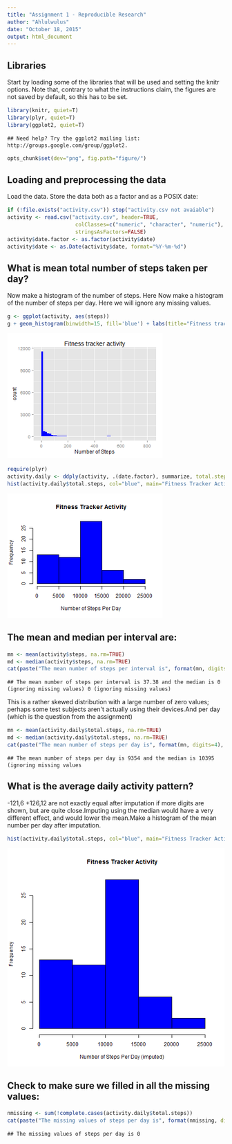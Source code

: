 ```yaml
---
title: "Assignment 1 - Reproducible Research"
author: "Ahlulwulus"
date: "October 18, 2015"
output: html_document
---
```


## Libraries
Start by loading some of the libraries that will be used and
setting the knitr options.  Note that, contrary to what the instructions
claim, the figures are not saved by default, so this has to be set.


```r
library(knitr, quiet=T)
library(plyr, quiet=T)  
library(ggplot2, quiet=T) 
```

```
## Need help? Try the ggplot2 mailing list: http://groups.google.com/group/ggplot2.
```

```r
opts_chunk$set(dev="png", fig.path="figure/")
```
 
## Loading and preprocessing the data
 
Load the data.  Store the data both as a factor and as a POSIX date: 


```r
if (!file.exists("activity.csv")) stop("activity.csv not avaiable")
activity <- read.csv("activity.csv", header=TRUE, 
                      colClasses=c("numeric", "character", "numeric"),
                      stringsAsFactors=FALSE)
activity$date.factor <- as.factor(activity$date)
activity$date <- as.Date(activity$date, format="%Y-%m-%d")
```

## What is mean total number of steps taken per day?
Now make a histogram of the number of steps.  Here Now make a histogram of the number of steps per day. Here we will ignore any missing values.
 

```r
g <- ggplot(activity, aes(steps))
g + geom_histogram(binwidth=15, fill='blue') + labs(title="Fitness tracker activity", x="Number of Steps")
```

![plot of chunk histogram](figure/histogram-1.png) 

```r
require(plyr)
activity.daily <- ddply(activity, .(date.factor), summarize, total.steps=sum(steps, na.rm=TRUE))
hist(activity.daily$total.steps, col="blue", main="Fitness Tracker Activity", xlab="Number of Steps Per Day")
```

![plot of chunk histogram](figure/histogram-2.png) 
 
## The mean and median per interval are:


```r
mn <- mean(activity$steps, na.rm=TRUE)
md <- median(activity$steps, na.rm=TRUE)
cat(paste("The mean number of steps per interval is", format(mn, digits=4), "and the median is", format(md, digits=2), "(ignoring missing values)"), format(md, digits=2), "(ignoring missing values)")
```

```
## The mean number of steps per interval is 37.38 and the median is 0 (ignoring missing values) 0 (ignoring missing values)
```
 
This is a rather skewed distribution with a large number of zero values; perhaps some test subjects aren't actually using their devices.And per day (which is the question from the assignment)


```r
mn <- mean(activity.daily$total.steps, na.rm=TRUE)
md <- median(activity.daily$total.steps, na.rm=TRUE)
cat(paste("The mean number of steps per day is", format(mn, digits=4), "and the median is", format(md, digits=2), "(ignoring missing values"))
```

```
## The mean number of steps per day is 9354 and the median is 10395 (ignoring missing values
```
 
## What is the average daily activity pattern?
 
-121,6 +126,12 are not exactly equal after imputation if more digits are shown, but are quite close.Imputing using the median would have a very different effect, and would lower the mean.Make a histogram of the mean number per day after imputation.


```r
hist(activity.daily$total.steps, col="blue", main="Fitness Tracker Activity", xlab="Number of Steps Per Day (imputed)")
```

![plot of chunk meanperdayimpute](figure/meanperdayimpute-1.png) 

## Check to make sure we filled in all the missing values:


```r
nmissing <- sum(!complete.cases(activity.daily$total.steps))
cat(paste("The missing values of steps per day is", format(nmissing, digits=4)))
```

```
## The missing values of steps per day is 0
```
